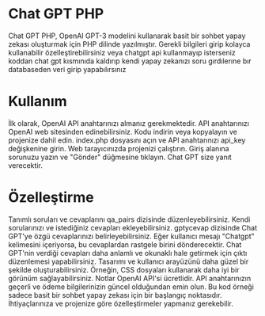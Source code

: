 # Chat GPT PHP
Chat GPT PHP, OpenAI GPT-3 modelini kullanarak basit bir sohbet yapay zekası oluşturmak için PHP dilinde yazılmıştır. Gerekli bilgileri girip kolayca kullanabilir özelleştirebilirsiniz veya chatgpt api kullanmayıp
isterseniz koddan chat gpt kısmınıda kaldırıp kendi yapay zekanızı soru gırdılerıne bır databaseden veri girip yapabılırsınız 

# Kullanım
İlk olarak, OpenAI API anahtarınızı almanız gerekmektedir. API anahtarınızı OpenAI web sitesinden edinebilirsiniz.
Kodu indirin veya kopyalayın ve projenize dahil edin.
index.php dosyasını açın ve API anahtarınızı api_key değişkenine girin.
Web tarayıcınızda projenizi çalıştırın.
Giriş alanına sorunuzu yazın ve "Gönder" düğmesine tıklayın.
Chat GPT size yanıt verecektir.
# Özelleştirme
Tanımlı soruları ve cevaplarını qa_pairs dizisinde düzenleyebilirsiniz. Kendi sorularınızı ve istediğiniz cevapları ekleyebilirsiniz.
gptycevap dizisinde Chat GPT'ye özgü cevaplarınızı belirleyebilirsiniz. Eğer kullanıcı mesajı "Chatgpt" kelimesini içeriyorsa, bu cevaplardan rastgele birini dönderecektir.
Chat GPT'nin verdiği cevapları daha anlamlı ve okunaklı hale getirmek için çıktı düzenlemesi yapabilirsiniz.
Tasarımı ve kullanıcı arayüzünü daha güzel bir şekilde oluşturabilirsiniz. Örneğin, CSS dosyaları kullanarak daha iyi bir görünüm sağlayabilirsiniz.
Notlar
OpenAI API'si ücretlidir. API anahtarınızın geçerli ve ödeme bilgilerinizin güncel olduğundan emin olun.
Bu kod örneği sadece basit bir sohbet yapay zekası için bir başlangıç noktasıdır. İhtiyaçlarınıza ve projenize göre özelleştirmeler yapmanız gerekebilir.
